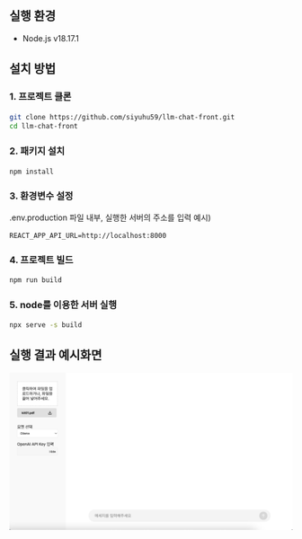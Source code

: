## 실행 환경
- Node.js v18.17.1

## 설치 방법
### 1. 프로젝트 클론
```sh
git clone https://github.com/siyuhu59/llm-chat-front.git
cd llm-chat-front
```

### 2. 패키지 설치
```sh
npm install
```

### 3. 환경변수 설정

.env.production 파일 내부, 실행한 서버의 주소를 입력
예시)
```
REACT_APP_API_URL=http://localhost:8000
```

### 4. 프로젝트 빌드
```sh
npm run build
```

### 5. node를 이용한 서버 실행
```sh
npx serve -s build
```

## 실행 결과 예시화면
![실행결과](run_result.png)



